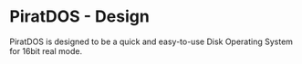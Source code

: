 # PiratDOS - Design
PiratDOS is designed to be a quick and easy-to-use Disk Operating System for 16bit real mode.